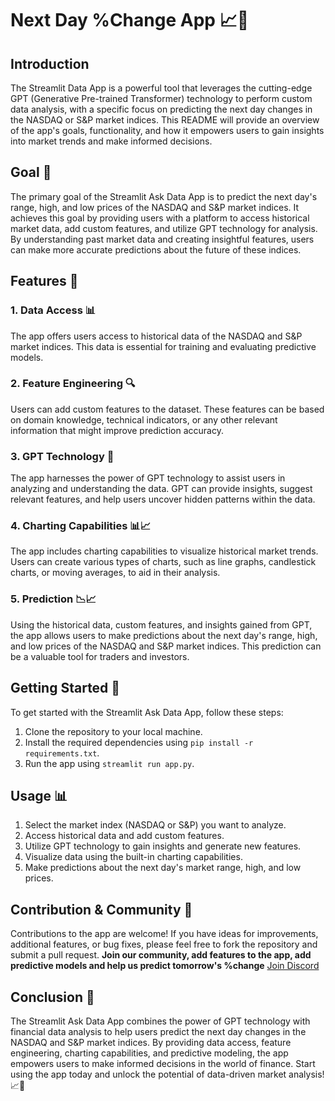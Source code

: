 # Next Day %Change App 📈🤖

## Introduction

The Streamlit Data App is a powerful tool that leverages the cutting-edge GPT (Generative Pre-trained Transformer) technology to perform custom data analysis, with a specific focus on predicting the next day changes in the NASDAQ or S&P market indices. 
This README will provide an overview of the app's goals, functionality, and how it empowers users to gain insights into market trends and make informed decisions.

## Goal 🎯

The primary goal of the Streamlit Ask Data App is to predict the next day's range, high, and low prices of the NASDAQ and S&P market indices. 
It achieves this goal by providing users with a platform to access historical market data, add custom features, and utilize GPT technology for analysis. 
By understanding past market data and creating insightful features, users can make more accurate predictions about the future of these indices.

## Features 🚀

### 1. Data Access 📊

The app offers users access to historical data of the NASDAQ and S&P market indices. This data is essential for training and evaluating predictive models.

### 2. Feature Engineering 🔍

Users can add custom features to the dataset. These features can be based on domain knowledge, technical indicators, or any other relevant information that might improve prediction accuracy.

### 3. GPT Technology 🤯

The app harnesses the power of GPT technology to assist users in analyzing and understanding the data. GPT can provide insights, suggest relevant features, and help users uncover hidden patterns within the data.

### 4. Charting Capabilities 📊📈

The app includes charting capabilities to visualize historical market trends. Users can create various types of charts, such as line graphs, candlestick charts, or moving averages, to aid in their analysis.

### 5. Prediction 📉📈

Using the historical data, custom features, and insights gained from GPT, the app allows users to make predictions about the next day's range, high, and low prices of the NASDAQ and S&P market indices. This prediction can be a valuable tool for traders and investors.

## Getting Started 🚀

To get started with the Streamlit Ask Data App, follow these steps:

1. Clone the repository to your local machine.
2. Install the required dependencies using `pip install -r requirements.txt`.
3. Run the app using `streamlit run app.py`.

## Usage 📊

1. Select the market index (NASDAQ or S&P) you want to analyze.
2. Access historical data and add custom features.
3. Utilize GPT technology to gain insights and generate new features.
4. Visualize data using the built-in charting capabilities.
5. Make predictions about the next day's market range, high, and low prices.

## Contribution & Community 🤝

Contributions to the app are welcome! If you have ideas for improvements, additional features, or bug fixes, please feel free to fork the repository and submit a pull request. 
**Join our community, add features to the app, add predictive models and help us predict tomorrow's %change** [Join Discord](https://discord.gg/d2WNmkPaGY)

## Conclusion 🚀

The Streamlit Ask Data App combines the power of GPT technology with financial data analysis to help users predict the next day changes in the NASDAQ and S&P market indices. 
By providing data access, feature engineering, charting capabilities, and predictive modeling, the app empowers users to make informed decisions in the world of finance. 
Start using the app today and unlock the potential of data-driven market analysis! 📈💼
